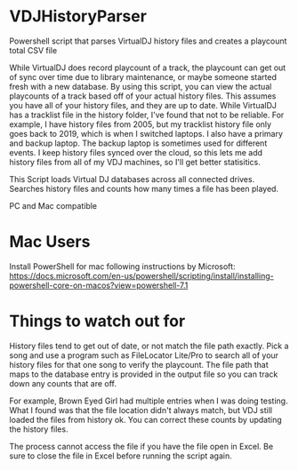 # VDJHistoryParser
Powershell script that parses VirtualDJ history files and creates a playcount total CSV file

While VirtualDJ does record playcount of a track, the playcount can get out of sync over time due to library maintenance, or maybe someone started fresh with a new database.
By using this script, you can view the actual playcounts of a track based off of your actual history files.
This assumes you have all of your history files, and they are up to date.
While VirtualDJ has a tracklist file in the history folder, I've found that not to be reliable.  For example, I have history files from 2005, but my tracklist history file only goes back to 2019, which is when I switched laptops.  I also have a primary and backup laptop.  The backup laptop is sometimes used for different events.  I keep history files synced over the cloud, so this lets me add history files from all of my VDJ machines, so I'll get better statisitics.

This Script loads Virtual DJ databases across all connected drives.
Searches history files and counts how many times a file has been played.

PC and Mac compatible

# Mac Users

Install PowerShell for mac following instructions by Microsoft: https://docs.microsoft.com/en-us/powershell/scripting/install/installing-powershell-core-on-macos?view=powershell-7.1

# Things to watch out for
History files tend to get out of date, or not match the file path exactly.
Pick a song and use a program such as FileLocator Lite/Pro to search all of your history files for that one song to verify the playcount.
The file path that maps to the database entry is provided in the output file so you can track down any counts that are off.

For example, Brown Eyed Girl had multiple entries when I was doing testing.
What I found was that the file location didn't always match, but VDJ still loaded the files from history ok.
You can correct these counts by updating the history files.

The process cannot access the file if you have the file open in Excel.  Be sure to close the file in Excel before running the script again.
